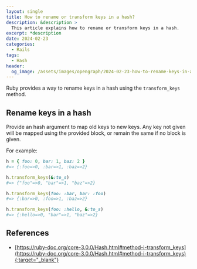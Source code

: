 ```yaml
---
layout: single
title: How to rename or transform keys in a hash?
description: &description >
  This article explains how to rename or transform keys in a hash.
excerpt: *description
date: 2024-02-23
categories:
  - Rails
tags:
  - Hash
header:
  og_image: /assets/images/opengraph/2024-02-23-how-to-rename-keys-in-a-hash.png
---
```


Ruby provides a way to rename keys in a hash using the `transform_keys` method.

## Rename keys in a hash

Provide an hash argument to map old keys to new keys.
Any key not given will be mapped using the provided block, or remain the same if no block is given.

For example:

```ruby
h = { foo: 0, bar: 1, baz: 2 }
#=> {:foo=>0, :bar=>1, :baz=>2}

h.transform_keys(&:to_s)
#=> {"foo"=>0, "bar"=>1, "baz"=>2}

h.transform_keys(foo: :bar, bar: :foo)
#=> {:bar=>0, :foo=>1, :baz=>2}

h.transform_keys(foo: :hello, &:to_s)
#=> {:hello=>0, "bar"=>1, "baz"=>2}
```

## References

- [https://ruby-doc.org/core-3.0.0/Hash.html#method-i-transform_keys](https://ruby-doc.org/core-3.0.0/Hash.html#method-i-transform_keys){:target="_blank"}

